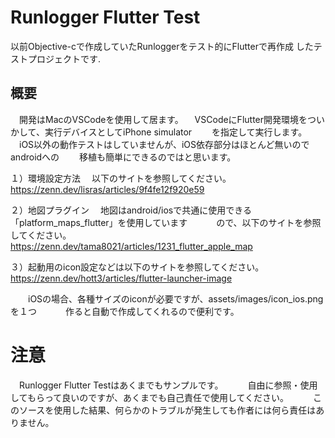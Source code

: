 # Runlogger Flutter Test

以前Objective-cで作成していたRunloggerをテスト的にFlutterで再作成
したテストプロジェクトです.

## 概要

　開発はMacのVSCodeを使用して居ます。
　VSCodeにFlutter開発環境をついかして、実行デバイスとしてiPhone simulator　　
を指定して実行します。
　iOS以外の動作テストはしていませんが、iOS依存部分はほとんど無いのでandroidへの　　
移植も簡単にできるのではと思います。

１）環境設定方法
　以下のサイトを参照してください。　　
　　https://zenn.dev/lisras/articles/9f4fe12f920e59

２）地図プラグイン
　地図はandroid/iosで共通に使用できる「platform_maps_flutter」を使用しています　　
　ので、以下のサイトを参照してください。　　
　　https://zenn.dev/tama8021/articles/1231_flutter_apple_map

３）起動用のicon設定などは以下のサイトを参照してください。　　
　　https://zenn.dev/hott3/articles/flutter-launcher-image

　　iOSの場合、各種サイズのiconが必要ですが、assets/images/icon_ios.pngを１つ　　
　作ると自動で作成してくれるので便利です。

# 注意
　Runlogger Flutter Testはあくまでもサンプルです。　　
　自由に参照・使用してもらって良いのですが、あくまでも自己責任で使用してください。　　
　このソースを使用した結果、何らかのトラブルが発生しても作者には何ら責任はありません。　　

